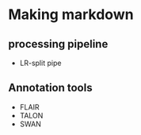 # Making markdown

## processing pipeline
  - LR-split pipe

## Annotation tools
  - FLAIR
  - TALON
  - SWAN

